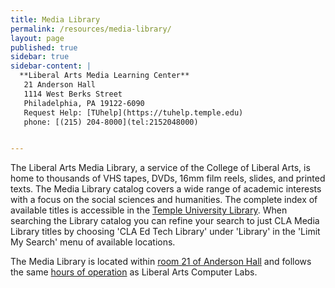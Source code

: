 ```yaml
---
title: Media Library
permalink: /resources/media-library/
layout: page
published: true
sidebar: true
sidebar-content: |
  **Liberal Arts Media Learning Center**  
   21 Anderson Hall  
   1114 West Berks Street  
   Philadelphia, PA 19122-6090
   Request Help: [TUhelp](https://tuhelp.temple.edu)  
   phone: [(215) 204-8000](tel:2152048000)  


---
```


The Liberal Arts Media Library, a service of the College of Liberal Arts, is home to thousands of VHS tapes, DVDs, 16mm film reels, slides, and printed texts. The Media Library catalog covers a wide range of academic interests with a focus on the social sciences and humanities. The complete index of available titles is accessible in the [Temple University Library](https://library.temple.edu/). When searching the Library catalog you can refine your search to just CLA Media Library titles by choosing 'CLA Ed Tech Library' under 'Library' in the 'Limit My Search' menu of available locations.

The Media Library is located within [room 21 of Anderson Hall](/contact) and follows the same [hours of operation](http://127.0.0.1:4000/information-technology/resources/computer-labs/#hours) as Liberal Arts Computer Labs.
